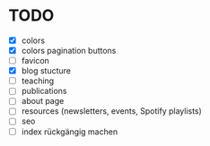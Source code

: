 # TODO

- [x] colors
- [x] colors pagination buttons
- [ ] favicon
- [x] blog stucture
- [ ] teaching
- [ ] publications
- [ ] about page
- [ ] resources (newsletters, events, Spotify playlists)
- [ ] seo
- [ ] index rückgängig machen
